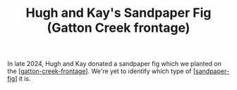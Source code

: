 ﻿---
backlinks:
- title: Individual plants
  url: /memex/sense/landscape-garden/individual-plants/individual-plants.html
tags:
- plants
- fig
- gatton-creek-frontage
title: Hugh and Kay's Sandpaper Fig (Gatton Creek frontage)
type: single-plant
---
In late 2024, Hugh and Kay donated a sandpaper fig which we planted on the [[gatton-creek-frontage]]. We're yet to identify which type of [[sandpaper-fig]] it is.


[//begin]: # "Autogenerated link references for markdown compatibility"
[gatton-creek-frontage]: ../gatton-creek-frontage "Gatton creek frontage"
[sandpaper-fig]: ../plants/sandpaper-fig "Sandpaper fig"
[//end]: # "Autogenerated link references"